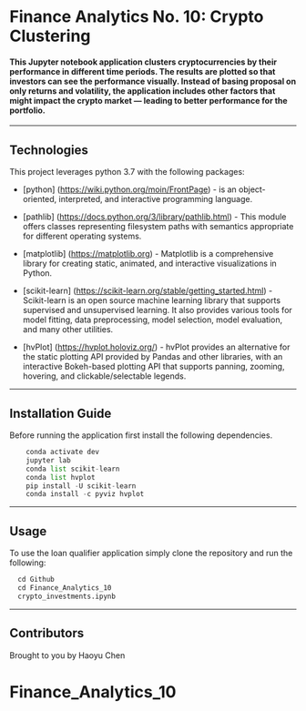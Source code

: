 # Finance Analytics No. 10: Crypto Clustering

#### This Jupyter notebook application clusters cryptocurrencies by their performance in different time periods. The results are plotted so that investors can see the performance visually.  Instead of basing proposal on only returns and volatility, the application includes other factors that might impact the crypto market — leading to better performance for the portfolio.

---

## Technologies

This project leverages python 3.7 with the following packages:

* [python] (https://wiki.python.org/moin/FrontPage) - is an object-oriented, interpreted, and interactive programming language.

* [pathlib] (https://docs.python.org/3/library/pathlib.html) - This module offers classes representing filesystem paths with semantics appropriate for different operating systems.

* [matplotlib] (https://matplotlib.org) - Matplotlib is a comprehensive library for creating static, animated, and interactive visualizations in Python.

* [scikit-learn] (https://scikit-learn.org/stable/getting_started.html) - Scikit-learn is an open source machine learning library that supports supervised and unsupervised learning. It also provides various tools for model fitting, data preprocessing, model selection, model evaluation, and many other utilities.

* [hvPlot] (https://hvplot.holoviz.org/) - hvPlot provides an alternative for the static plotting API provided by Pandas and other libraries, with an interactive Bokeh-based plotting API that supports panning, zooming, hovering, and clickable/selectable legends.

---

## Installation Guide

Before running the application first install the following dependencies.

``` python
    conda activate dev
    jupyter lab
    conda list scikit-learn
    conda list hvplot
    pip install -U scikit-learn
    conda install -c pyviz hvplot
```
---

## Usage

To use the loan qualifier application simply clone the repository and run the following:

```python
  cd Github
  cd Finance_Analytics_10
  crypto_investments.ipynb
```

---

## Contributors

Brought to you by Haoyu Chen
# Finance_Analytics_10